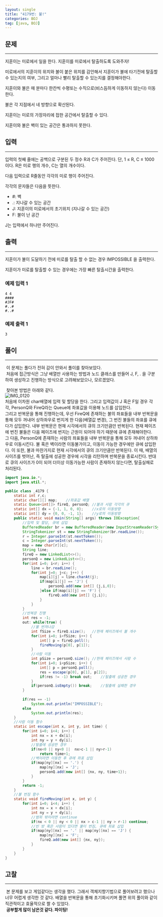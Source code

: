 ```yaml
---
layout: single
title: "4179번: 불!"
categories: BOJ
tag: [java, BOJ]
---
```


## 문제
---
지훈이는 미로에서 일을 한다. 지훈이를 미로에서 탈출하도록 도와주자!

미로에서의 지훈이의 위치와 불이 붙은 위치를 감안해서 지훈이가 불에 타기전에 탈출할 수 있는지의 여부, 그리고 얼마나 빨리 탈출할 수 있는지를 결정해야한다.

지훈이와 불은 매 분마다 한칸씩 수평또는 수직으로(비스듬하게 이동하지 않는다)  이동한다. 

불은 각 지점에서 네 방향으로 확산된다. 

지훈이는 미로의 가장자리에 접한 공간에서 탈출할 수 있다. 

지훈이와 불은 벽이 있는 공간은 통과하지 못한다.

## 입력
---
입력의 첫째 줄에는 공백으로 구분된 두 정수 R과 C가 주어진다. 단, 1 ≤ R, C ≤ 1000 이다. R은 미로 행의 개수, C는 열의 개수이다.

다음 입력으로 R줄동안 각각의 미로 행이 주어진다.

 각각의 문자들은 다음을 뜻한다.

- #: 벽
- .: 지나갈 수 있는 공간
- J: 지훈이의 미로에서의 초기위치 (지나갈 수 있는 공간)
- F: 불이 난 공간  

J는 입력에서 하나만 주어진다.
## 출력
---
지훈이가 불이 도달하기 전에 미로를 탈출 할 수 없는 경우 IMPOSSIBLE 을 출력한다.

지훈이가 미로를 탈출할 수 있는 경우에는 가장 빠른 탈출시간을 출력한다.   

### 예제 입력 1 

```
4 4
####
#JF#
#..#
#..#
```

### 예제 출력 1 

```
3
```

## 풀이
---
&nbsp;이 문제는 풀다가 전혀 감이 안와서 풀이를 찾아보았다.  
&nbsp;처음에 접근방식은 그냥 배열만 사용하는 방법과 노드 클래스를 만들어 J, F, . 을 구분하여 생성하고 진행하는 방식으로 고려해보았으나, 모르겠었다.  

&nbsp;찾아본 방법은 아래와 같다.  
![IMG_0120](https://user-images.githubusercontent.com/76546008/182404468-c7f01b95-4c06-446e-a09c-52adc15f574b.JPG)  
처음에 이차원 char배열에 입력 및 할당을 한다. 그리고 입력값이 J 혹은 F일 경우 각각, PersonQ와 FireQ라는 Queue에 좌표값을 이용해 노드를 삽입한다.  
그리고 반복문을 통해 진행하는데, 우선 FireQ에 존재하는 불의 좌표들을 내부 반복문을 통해 모두 꺼내어 상하좌우로 번지게 한 다음(배열값 변경), 그 번진 불들의 좌표를 큐에다가 삽입한다. 내부 반복문은 현재 시각에서의 큐의 크기만큼만 반복된다. 현재 페이즈에 번진 불들은 다음 페이즈에 번지는 근원이 되어야 하기 때문에 큐에 존재해야한다.  
그 다음, PersonQ에 존재하는 사람의 좌표들을 내부 반복문을 통해 모두 꺼내어 상하좌우로 이동시킨다. 불 혹은 벽이라면 이동불가이고, 이동이 가능한 경우에만 큐에 삽입한다. 이 또한, 불과 마찬가지로 현재 시각에서의 큐의 크기만큼만 반복된다. 이 때, 배열의 사이즈를 벗어난, 즉 탈출에 성공한 경우에 시각을 리턴하며 반복문을 종료시킨다. 반대로 큐의 사이즈가 0이 되어 더이상 이동가능한 사람이 존재하지 않는다면, 탈출실패로 처리된다.

```java
import java.io.*;
import java.util.*;

public class _4179 {
	static int r,c;
	static char[][] map;    //좌표값 배열
	static Queue<int[]> fireQ, personQ; //불과 사람 각각의 큐
	static int[] dx = {-1, 1, 0, 0};    //x로의 이동방향
	static int[] dy = {0, 0, -1, 1};    //y로의 이동방향
	public static void main(String[] args) throws IOException{
        //입력 및 할당, 큐에 삽입
		BufferedReader br = new BufferedReader(new InputStreamReader(System.in));
		StringTokenizer st = new StringTokenizer(br.readLine());
		r = Integer.parseInt(st.nextToken());
		c = Integer.parseInt(st.nextToken());
		map = new char[r][c];
		String line;
		fireQ = new LinkedList<>();
		personQ = new LinkedList<>();
		for(int i=0; i<r; i++) {
			line = br.readLine();
			for(int j=0; j<c; j++) {
				map[i][j] = line.charAt(j);
				if(map[i][j] == 'J') {
					personQ.add(new int[] {j,i,0});
				}else if(map[i][j] == 'F') {
					fireQ.add(new int[] {j,i});
				}
			}
		}
		//반복문 진행
		int res = -1;
		out: while(true) {
            //불 번져나감
			int fSize = fireQ.size();   //현재 페이즈에서 불 개수
			for(int i=0; i<fSize; i++) {
				int[] p = fireQ.poll();
				fireMoving(p[0], p[1]);
			}
			//사람 이동
			int pSize = personQ.size(); //현재 페이즈에서 사람 수
			for(int i=0; i<pSize; i++) {
				int[] p = personQ.poll();
				res = escape(p[0], p[1], p[2]);
				if(res != -1) break out;    //탈출에 성공한 경우
			}
			if(personQ.isEmpty()) break;    //탈출에 실패한 경우
		}
		
		if(res == -1)
			System.out.println("IMPOSSIBLE");
		else
			System.out.println(res);
	}
	//사람 이동 함수
	static int escape(int x, int y, int time) {
		for(int i=0; i<4; i++) {
			int nx = x + dx[i];
			int ny = y + dy[i];
            //탈출에 성공한 경우
			if(nx<0 || ny<0 ||  nx>c-1 || ny>r-1)
				return time+1;
            //벽이라면 이동한 후 큐에 좌표 삽입
			if(map[ny][nx] == '.') {
				map[ny][nx] = 'J';
				personQ.add(new int[] {nx, ny, time+1});
			}
		}
		return -1;
	}
	//불 번짐 함수
	static void fireMoving(int x, int y) {
		for(int i=0; i<4; i++) {
			int nx = x + dx[i];
			int ny = y + dy[i];
			//범위 밖이라면 continue
			if(nx < 0 || ny < 0 || nx > c-1 || ny > r-1) continue;
			//빈 방 혹은 사람이 있다면 불이 번짐, 큐에 좌표 삽입
			if(map[ny][nx] == '.' || map[ny][nx] == 'J') {
				map[ny][nx] = 'F';
				fireQ.add(new int[] {nx, ny});
			}
		}
	}
}
```
## 고찰
---
&nbsp;본 문제를 보고 게임같다는 생각을 했다. 그래서 객체지향기법으로 풀어보려고 했으나 너무 어렵게 생각한 것 같다. 배열을 반복문을 통해 초기화시키며 풀면 위의 풀이와 같이 직관적이고 효율적으로 짤 수 있었다.  
&nbsp;__공부할게 많이 남은것 같다. 파이팅!__